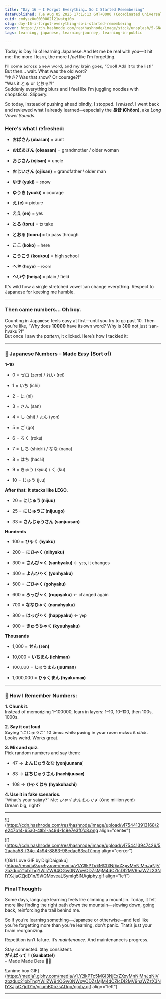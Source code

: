 ```yaml
---
title: "Day 16 – I Forgot Everything… So I Started Remembering"
datePublished: Tue Aug 05 2025 17:18:13 GMT+0000 (Coordinated Universal Time)
cuid: cmdysz0u0000002l21watgi0o
slug: day-16-i-forgot-everything-so-i-started-remembering
cover: https://cdn.hashnode.com/res/hashnode/image/stock/unsplash/5-GNa303REg/upload/8ae085c123476babbc785825f2c0bce6.jpeg
tags: learning, japanese, learning-journey, learning-in-public

---
```


Today is Day 16 of learning Japanese. And let me be real with you—it hit me: the more I learn, the more I *feel* like I’m forgetting.

I’ll come across a new word, and my brain goes, “Cool! Add it to the list!” But then... wait. What was the old word?  
“ゆき? Was that snow? Or courage?!”  
“Was it とる or とおる?!”  
Suddenly everything blurs and I feel like I’m juggling noodles with chopsticks. Slippery.

So today, instead of pushing ahead blindly, I stopped. I *revised*. I went back and reviewed what I already learned—especially the **長音 (Chōon)**, aka *Long Vowel Sounds*.

### Here's what I refreshed:

* **おばさん (obasan)** = aunt
    
* **おばあさん (obaasan)** = grandmother / older woman
    
* **おじさん (ojisan)** = uncle
    
* **おじいさん (ojiisan)** = grandfather / older man
    
* **ゆき (yuki)** = snow
    
* **ゆうき (yuuki)** = courage
    
* **え (e)** = picture
    
* **ええ (ee)** = yes
    
* **とる (toru)** = to take
    
* **とおる (tooru)** = to pass through
    
* **ここ (koko)** = here
    
* **こうこう (koukou)** = high school
    
* **へや (heya)** = room
    
* **へいや (heiya)** = plain / field
    

It's wild how a single stretched vowel can change everything. Respect to Japanese for keeping me humble.

---

### Then came numbers... Oh boy.

Counting in Japanese feels easy at first—until you try to go past 10. Then you’re like, “Why does **10000** have its own word? Why is **300** not just ‘san-hyaku’?!”  
But once I saw the *pattern*, it clicked. Here’s how I tackled it:

---

### 🔢 Japanese Numbers – Made Easy (Sort of)

**1–10**

* 0 = ゼロ (zero) / れい (rei)
    
* 1 = いち (ichi)
    
* 2 = に (ni)
    
* 3 = さん (san)
    
* 4 = し (shi) / よん (yon)
    
* 5 = ご (go)
    
* 6 = ろく (roku)
    
* 7 = しち (shichi) / なな (nana)
    
* 8 = はち (hachi)
    
* 9 = きゅう (kyuu) / く (ku)
    
* 10 = じゅう (juu)
    

**After that: It stacks like LEGO.**

* 20 = **にじゅう (nijuu)**
    
* 25 = **にじゅうご (nijuugo)**
    
* 33 = **さんじゅうさん (sanjuusan)**
    

**Hundreds**

* 100 = **ひゃく (hyaku)**
    
* 200 = **にひゃく (nihyaku)**
    
* 300 = **さんびゃく (sanbyaku)** ← yes, it changes
    
* 400 = **よんひゃく (yonhyaku)**
    
* 500 = **ごひゃく (gohyaku)**
    
* 600 = **ろっぴゃく (roppyaku)** ← changed again
    
* 700 = **ななひゃく (nanahyaku)**
    
* 800 = **はっぴゃく (happyaku)** ← yep
    
* 900 = **きゅうひゃく (kyuuhyaku)**
    

**Thousands**

* 1,000 = **せん (sen)**
    
* 10,000 = **いちまん (ichiman)**
    
* 100,000 = **じゅうまん (juuman)**
    
* 1,000,000 = **ひゃくまん (hyakuman)**
    

---

### 🧠 How I Remember Numbers:

**1\. Chunk it.**  
Instead of memorizing 1–100000, learn in layers: 1–10, 10–100, then 100s, 1000s.

**2\. Say it out loud.**  
Saying “にじゅうご” 10 times while pacing in your room makes it *stick*. Looks weird. Works great.

**3\. Mix and quiz.**  
Pick random numbers and say them:

* 47 → **よんじゅうなな (yonjuunana)**
    
* 83 → **はちじゅうさん (hachijuusan)**
    
* 108 → **ひゃくはち (hyakuhachi)**
    

**4\. Use it in fake scenarios.**  
“What's your salary?” Me: *ひゃくまんえんです* (One million yen!)  
Dream big, right?

---

![](https://cdn.hashnode.com/res/hashnode/image/upload/v1754413913168/2e247b14-65a0-49b1-a494-1c9e7e3f0fc8.png align="center")

![](https://cdn.hashnode.com/res/hashnode/image/upload/v1754413947426/52aaba58-f34c-4b94-8863-98cdac63caf7.png align="center")

![Girl Love GIF by DigiDaigaku](https://media0.giphy.com/media/v1.Y2lkPTc5MGI3NjExZXpvMnNlMnJqNjVzbzduc21obThqYWllZW94OGw0NWxwODZsMjM4dCZlcD12MV9naWZzX3NlYXJjaCZjdD1n/9WQMoveaLSymIg5lNJ/giphy.gif align="left")

### Final Thoughts

Some days, language learning feels like climbing a mountain. Today, it felt more like finding the right path *down* the mountain—slowing down, going back, reinforcing the trail behind me.

So if you’re learning something—Japanese or otherwise—and feel like you’re forgetting more than you're learning, don't panic. That’s just your brain reorganizing.

Repetition isn’t failure. It’s *maintenance*. And maintenance is progress.

Stay connected. Stay consistent.  
**がんばって！(Ganbatte!)**  
– Made Made Desu 💪📖

![anime boy GIF](https://media1.giphy.com/media/v1.Y2lkPTc5MGI3NjExZXpvMnNlMnJqNjVzbzduc21obThqYWllZW94OGw0NWxwODZsMjM4dCZlcD12MV9naWZzX3NlYXJjaCZjdD1n/ypumB0bzsADqo/giphy.gif align="left")

---